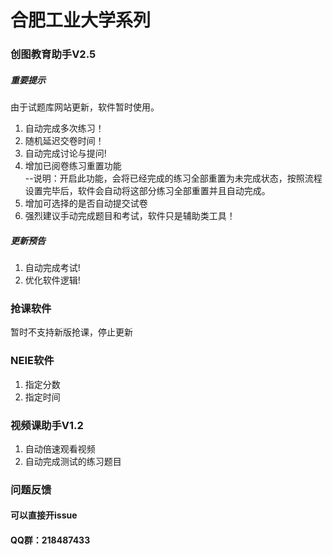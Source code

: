 <div class="line_item line_item_display xiaoshujiang_element" data-line="1"></div>
<div class="xiaoshujiang_element xsj_anchor">
  <a name="e59088e882a5e5b7a5e4b89ae5a4a7e5ada6e7b3bbe58897_1" class="blank_anchor_name"></a>
  <a id="e59088e882a5e5b7a5e4b89ae5a4a7e5ada6e7b3bbe58897_1" class="blank_anchor_id"></a>
  <a name="合肥工业大学系列" class="blank_anchor_name"></a>
  <a id="合肥工业大学系列" class="blank_anchor_id"></a>
</div>
<h1 class="xsj_heading_hash xsj_heading xsj_heading_h1">
  <span class="xsj_heading_content">合肥工业大学系列</span>
</h1>
<div class="line_item line_item_display xiaoshujiang_element" data-line="3"></div>
<div class="xiaoshujiang_element xsj_anchor">
  <a name="e5889be59bbee69599e882b2e58aa9e6898bv25_2" class="blank_anchor_name"></a>
  <a id="e5889be59bbee69599e882b2e58aa9e6898bv25_2" class="blank_anchor_id"></a>
  <a name="创图教育助手v25" class="blank_anchor_name"></a>
  <a id="创图教育助手v25" class="blank_anchor_id"></a>
</div>
<h3 class="xsj_heading_hash xsj_heading xsj_heading_h3">
  <span class="xsj_heading_content">创图教育助手V2.5</span>
</h3>
<div class="line_item line_item_display xiaoshujiang_element" data-line="5"></div>
<div class="xiaoshujiang_element xsj_anchor">
  <a name="e9878de8a681e68f90e7a4ba_3" class="blank_anchor_name"></a>
  <a id="e9878de8a681e68f90e7a4ba_3" class="blank_anchor_id"></a>
  <a name="重要提示" class="blank_anchor_name"></a>
  <a id="重要提示" class="blank_anchor_id"></a>
</div>
<h5 class="xsj_heading_hash xsj_heading xsj_heading_h5">
  <span class="xsj_heading_content">重要提示</span>
</h5>
<div class="line_item line_item_display xiaoshujiang_element" data-line="6"></div>
<p class="xsj_paragraph xsj_paragraph_level_0">由于试题库网站更新，软件暂时使用。</p>
<div class="line_item xiaoshujiang_element" data-line="8"></div>
<ol>
  <li>
    <div class="line_item xiaoshujiang_element" data-line="8"></div>
    自动完成多次练习！</li>
  <li>
    <div class="line_item xiaoshujiang_element" data-line="9"></div>
    随机延迟交卷时间！</li>
  <li>
    <div class="line_item xiaoshujiang_element" data-line="10"></div>
    自动完成讨论与提问!</li>
  <li>
    <div class="line_item xiaoshujiang_element" data-line="11"></div>
    增加已阅卷练习重置功能
    <br> --说明：开启此功能，会将已经完成的练习全部重置为未完成状态，按照流程设置完毕后，软件会自动将这部分练习全部重置并且自动完成。
  </li>
  <li>
    <div class="line_item xiaoshujiang_element" data-line="13"></div>
    增加可选择的是否自动提交试卷</li>
  <li>
    <div class="line_item xiaoshujiang_element" data-line="14"></div>
    强烈建议手动完成题目和考试，软件只是辅助类工具！</li>
</ol>
<div class="line_item line_item_display xiaoshujiang_element" data-line="16"></div>
<div class="xiaoshujiang_element xsj_anchor">
  <a name="e69bb4e696b0e9a284e5918a_4" class="blank_anchor_name"></a>
  <a id="e69bb4e696b0e9a284e5918a_4" class="blank_anchor_id"></a>
  <a name="更新预告" class="blank_anchor_name"></a>
  <a id="更新预告" class="blank_anchor_id"></a>
</div>
<h5 class="xsj_heading_hash xsj_heading xsj_heading_h5">
  <span class="xsj_heading_content">更新预告</span>
</h5>
<div class="line_item xiaoshujiang_element" data-line="18"></div>
<ol>
  <li>
    <div class="line_item xiaoshujiang_element" data-line="18"></div>
    自动完成考试!</li>
  <li>
    <div class="line_item xiaoshujiang_element" data-line="19"></div>
    优化软件逻辑!</li>
</ol>
<div class="line_item line_item_display xiaoshujiang_element" data-line="21"></div>
<div class="xiaoshujiang_element xsj_anchor">
  <a name="e68aa2e8afbee8bdafe4bbb6_5" class="blank_anchor_name"></a>
  <a id="e68aa2e8afbee8bdafe4bbb6_5" class="blank_anchor_id"></a>
  <a name="抢课软件" class="blank_anchor_name"></a>
  <a id="抢课软件" class="blank_anchor_id"></a>
</div>
<h3 class="xsj_heading_hash xsj_heading xsj_heading_h3">
  <span class="xsj_heading_content">抢课软件</span>
</h3>
<div class="line_item line_item_display xiaoshujiang_element" data-line="23"></div>
<p class="xsj_paragraph xsj_paragraph_level_0">暂时不支持新版抢课，停止更新</p>
<div class="line_item line_item_display xiaoshujiang_element" data-line="25"></div>
<div class="xiaoshujiang_element xsj_anchor">
  <a name="neiee8bdafe4bbb6_6" class="blank_anchor_name"></a>
  <a id="neiee8bdafe4bbb6_6" class="blank_anchor_id"></a>
  <a name="neie软件" class="blank_anchor_name"></a>
  <a id="neie软件" class="blank_anchor_id"></a>
</div>
<h3 class="xsj_heading_hash xsj_heading xsj_heading_h3">
  <span class="xsj_heading_content">NEIE软件</span>
</h3>
<div class="line_item xiaoshujiang_element" data-line="27"></div>
<ol>
  <li>
    <div class="line_item xiaoshujiang_element" data-line="27"></div>
    指定分数</li>
  <li>
    <div class="line_item xiaoshujiang_element" data-line="28"></div>
    指定时间</li>
</ol>
<div class="line_item line_item_display xiaoshujiang_element" data-line="30"></div>
<div class="xiaoshujiang_element xsj_anchor">
  <a name="e8a786e9a291e8afbee58aa9e6898bv12_7" class="blank_anchor_name"></a>
  <a id="e8a786e9a291e8afbee58aa9e6898bv12_7" class="blank_anchor_id"></a>
  <a name="视频课助手v12" class="blank_anchor_name"></a>
  <a id="视频课助手v12" class="blank_anchor_id"></a>
</div>
<h3 class="xsj_heading_hash xsj_heading xsj_heading_h3">
  <span class="xsj_heading_content">视频课助手V1.2</span>
</h3>
<div class="line_item xiaoshujiang_element" data-line="32"></div>
<ol>
  <li>
    <div class="line_item xiaoshujiang_element" data-line="32"></div>
    自动倍速观看视频</li>
  <li>
    <div class="line_item xiaoshujiang_element" data-line="33"></div>
    自动完成测试的练习题目</li>
</ol>
<div class="line_item line_item_display xiaoshujiang_element" data-line="35"></div>
<div class="xiaoshujiang_element xsj_anchor">
  <a name="e997aee9a298e58f8de9a688_8" class="blank_anchor_name"></a>
  <a id="e997aee9a298e58f8de9a688_8" class="blank_anchor_id"></a>
  <a name="问题反馈" class="blank_anchor_name"></a>
  <a id="问题反馈" class="blank_anchor_id"></a>
</div>
<h3 class="xsj_heading_hash xsj_heading xsj_heading_h3">
  <span class="xsj_heading_content">问题反馈</span>
</h3>
<div class="line_item line_item_display xiaoshujiang_element" data-line="37"></div>
<div class="xiaoshujiang_element xsj_anchor">
  <a name="e58fafe4bba5e79bb4e68ea5e5bc80issue_9" class="blank_anchor_name"></a>
  <a id="e58fafe4bba5e79bb4e68ea5e5bc80issue_9" class="blank_anchor_id"></a>
  <a name="可以直接开issue" class="blank_anchor_name"></a>
  <a id="可以直接开issue" class="blank_anchor_id"></a>
</div>
<h4 class="xsj_heading_hash xsj_heading xsj_heading_h4">
  <span class="xsj_heading_content">可以直接开issue</span>
</h4>
<div class="line_item line_item_display xiaoshujiang_element" data-line="39"></div>
<div class="xiaoshujiang_element xsj_anchor">
  <a name="qqe7bea4efbc9a218487433_10" class="blank_anchor_name"></a>
  <a id="qqe7bea4efbc9a218487433_10" class="blank_anchor_id"></a>
  <a name="qq群218487433" class="blank_anchor_name"></a>
  <a id="qq群218487433" class="blank_anchor_id"></a>
</div>
<h4 class="xsj_heading_hash xsj_heading xsj_heading_h4">
  <span class="xsj_heading_content">QQ群：218487433</span>
</h4>
